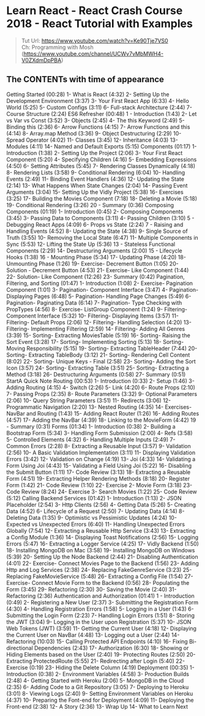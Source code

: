 # Learn React - React Crash Course 2018 - React Tutorial with Examples
> Tut Url: https://www.youtube.com/watch?v=Ke90Tje7VS0 \
> Ch: Programming with Mosh (https://www.youtube.com/channel/UCWv7vMbMWH4-V0ZXdmDpPBA)


The CONTENTs with time of appearance
--------------------------------------

Getting Started (00:28)
 1- What is React (4:32)
 2- Setting Up the Development Environment (3:37)
 3- Your First React App (6:33)
 4- Hello World (5:25)
 5- Custom Configs (3:11)
 6- Full-stack Architecture (2:44)
 7- Course Structure (2:24)
ES6 Refresher (00:48)
 1 - Introduction (1:43)
 2- Let vs Var vs Const (3:52)
 3- Objects (2:45)
 4- The this Keyword (2:49)
 5- Binding this (2:36)
 6- Arrow Functions (4:15)
 7- Arrow Functions and this (4:14)
 8- Array.map Method (3:36)
 9- Object Destructuring (2:29)
 10- Spread Operator (4:02)
 11- Classes (3:45)
 12- Inheritance (4:03)
 13- Modules (4:11)
 14- Named and Default Exports (5:15)
Components (01:17)
 1- Introduction (1:38)
 2- Setting Up the Project (2:06)
 3- Your First React Component (5:20)
 4- Specifying Children (4:16)
 5- Embedding Expressions (4:50)
 6- Setting Attributes (5:45)
 7- Rendering Classes Dynamically (4:18)
 8- Rendering Lists (3:58)
 9- Conditional Rendering (6:04)
 10- Handling Events (2:49)
 11- Binding Event Handlers (4:36)
 12- Updating the State (2:14)
 13- What Happens When State Changes (2:04)
 14- Passing Event Arguments (3:04)
 15- Setting Up the Vidly Project (5:38)
 16- Exercises (3:25)
 17- Building the Movies Component (7:18)
 18- Deleting a Movie (5:18)
 19- Conditional Rendering (3:26)
 20 - Summary (0:36)
Composing Components (01:19)
 1- Introduction (0:45)
 2- Composing Components (3:45)
 3- Passing Data to Components (3:11)
 4- Passing Children (3:10)
 5 - Debugging React Apps (4:09)
 6- Props vs State (2:24)
 7 - Raising and Handling Events (4:52)
 8- Updating the State (4:38)
 9- Single Source of Truth (3:55)
 10- Removing the Local State (6:47)
 11- Multiple Components in Sync (5:53)
 12- Lifting the State Up (5:36)
 13 - Stateless Functional Components (2:29)
 14- Destructuring Arguments (2:00)
 15 - Lifecycle Hooks (1:38)
 16 - Mounting Phase (5:34)
 17- Updating Phase (4:20)
 18- Unmounting Phase (1:26)
 19- Exercise- Decrement Button (1:05)
 20- Solution - Decrement Button (4:53)
 21- Exercise- Like Component (1:44)
 22- Solution- Like Component (12:26)
 23- Summary (0:42)
Pagination, Filtering, and Sorting (01:47)
 1- Introduction (1:08)
 2- Exercise- Pagination Component (1:01)
 3- Pagination- Component Interface (3:47)
 4- Pagination- Displaying Pages (6:48)
 5- Pagination- Handling Page Changes (5:49)
 6- Pagination- Paginating Data (6:14)
 7- Pagination- Type Checking with PropTypes (4:56)
 8- Exercise- ListGroup Component (1:24)
 9- Filtering- Component Interface (5:32)
 10- Filtering- Displaying Items (3:57)
 11- Filtering- Default Props (2:06)
 12- Filtering- Handling Selection (4:20)
 13- Filtering- Implementing Filtering (2:59)
 14- Filtering- Adding All Genres (3:39)
 15- Sorting- Extracting MoviesTable (5:19)
 16- Sorting- Raising the Sort Event (3:28)
 17- Sorting- Implementing Sorting (5:13)
 18- Sorting- Moving Responsibility (5:15)
 19- Sorting- Extracting TableHeader (7:44)
 20- Sorting- Extracting TableBody (3:12)
 21- Sorting- Rendering Cell Content (8:02)
 22- Sorting- Unique Keys - Final (2:58)
 23- Sorting- Adding the Sort Icon (3:57)
 24- Sorting- Extracting Table (3:51)
 25- Sorting- Extracting a Method (3:18)
 26- Destructuring Arguments (0:58)
 27- Summary (0:51)
 StartA Quick Note
Routing (00:53)
 1- Introduction (0:33)
 2- Setup (1:46)
 3- Adding Routing (4:15)
 4- Switch (2:26)
 5- Link (4:20)
 6- Route Props (2:10)
 7- Passing Props (2:35)
 8- Route Parameters (3:32)
 9- Optional Parameters (2:06)
 10- Query String Parameters (3:51)
 11- Redirects (3:06)
 12- Programmatic Navigation (2:20)
 13- Nested Routing (4:35)
 14- Exercises- NavBar and Routing (1:43)
 15- Adding React Router (1:26)
 16- Adding Routes (4:57)
 17- Adding the NavBar (4:39)
 18- Linking to the MovieForm (4:42)
 19 - Summary (0:31)
Forms (01:34)
 1- Introduction (0:38)
 2- Building a Bootstrap Form (5:34)
 3- Handling Form Submission (2:00)
 4- Refs (3:58)
 5- Controlled Elements (4:32)
 6- Handling Multiple Inputs (2:49)
 7- Common Errors (2:28)
 8- Extracting a Reusable Input (3:57)
 9- Validation (2:56)
 10- A Basic Validation Implementation (3:11)
 11- Displaying Validation Errors (3:42)
 12- Validation on Change (4:19)
 13- Joi (4:33)
 14- Validating a Form Using Joi (4:43)
 15- Validating a Field Using Joi (5:22)
 16- Disabling the Submit Button (1:11)
 17- Code Review (3:13)
 18- Extracting a Reusable Form (4:51)
 19- Extracting Helper Rendering Methods (8:18)
 20- Register Form (1:42)
 21- Code Review (1:10)
 22- Exercise 2- Movie Form (3:18)
 23- Code Review (8:24)
 24- Exercise 3- Search Movies (1:22)
 25- Code Review (5:12)
Calling Backend Services (01:42)
 1- Introduction (1:13)
 2- JSON Placeholder (2:54)
 3- Http Clients (2:56)
 4- Getting Data (5:26)
 5- Creating Data (4:52)
 6- Lifecycle of a Request (2:50)
 7- Updating Data (4:14)
 8- Deleting Data (1:35)
 9- Optimistic vs Pessimistic Updates (4:24)
 10- Expected vs Unexpected Errors (6:40)
 11- Handling Unexpected Errors Globally (7:54)
 12- Extracting a Reusable Http Service (3:43)
 13- Extracting a Config Module (1:36)
 14- Displaying Toast Notifications (2:56)
 15- Logging Errors (5:47)
 16- Extracting a Logger Service (4:25)
 17- Vidly Backend (1:50)
 18- Installing MongoDB on Mac (3:58)
 19- Installing MongoDB on Windows (5:39)
 20- Setting Up the Node Backend (2:44)
 21- Disabling Authentication (4:01)
 22- Exercise- Connect Movies Page to the Backend (1:56)
 23- Adding Http and Log Services (2:38)
 24- Replacing FakeGenreService (3:23)
 25- Replacing FakeMovieService (5:48)
 26- Extracting a Config File (1:54)
 27- Exercise- Connect Movie Form to the Backend (0:56)
 28- Populating the Form (3:45)
 29- Refactoring (2:30)
 30- Saving the Movie (2:40)
 31- Refactoring (2:36)
Authentication and Authorization (01:41)
 1 - Introduction (0:49)
 2- Registering a New User (2:37)
 3- Submitting the Registration Form (4:30)
 4- Handling Registration Errors (1:58)
 5- Logging in a User (1:43)
 6- Submitting the Login Form (2:23)
 7- Handling Login Errors (1:51)
 8- Storing the JWT (3:04)
 9- Logging in the User upon Registration (5:37)
 10- JSON Web Tokens (JWT) (3:59)
 11- Getting the Current User (4:18)
 12- Displaying the Current User on NavBar (4:48)
 13- Logging out a User (2:44)
 14- Refactoring (10:03)
 15- Calling Protected API Endpoints (4:10)
 16- Fixing Bi-directional Dependencies (2:43)
 17- Authorization (6:30)
 18- Showing or Hiding Elements based on the User (2:40)
 19- Protecting Routes (2:50)
 20- Extracting ProtectedRoute (5:55)
 21- Redirecting after Login (5:40)
 22- Exercise (0:19)
 23- Hiding the Delete Column (4:19)
Deployment (00:35)
 1- Introduction (0:38)
 2- Environment Variables (4:58)
 3- Production Builds (2:48)
 4- Getting Started with Heroku (2:06)
 5- MongoDB in the Cloud (2:35)
 6- Adding Code to a Git Repository (3:05)
 7- Deploying to Heroku (3:01)
 8- Viewing Logs (2:40)
 9- Setting Environment Variables on Heroku (4:37)
 10- Preparing the Font-end for Deployment (4:09)
 11- Deploying the Front-end (2:38)
 12- A Story (2:36)
 13- Wrap Up
 14- What to Learn Next
